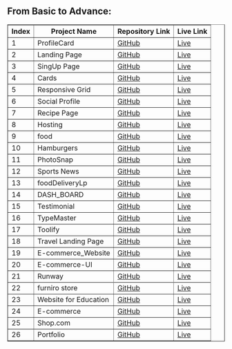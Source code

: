<h2>From Basic to Advance:</h2>

<table border="1">
  <thead>
    <tr>
      <th>Index</th>
      <th>Project Name</th>
      <th>Repository Link</th>
      <th>Live Link</th>
    </tr>
  </thead>
  <tbody>

  <tr>
      <td>1</td>
      <td>ProfileCard</td>
      <td><a href="https://github.com/abdullahProfile/ProfileCard" target="_blank">GitHub</a></td>
      <td><a href="https://profile-card-teal-sigma.vercel.app" target="_blank">Live</a></td>
    </tr>

  <tr>
      <td>2</td>
      <td>Landing Page</td>
      <td><a href="https://github.com/abdullahProfile/landingPage" target="_blank">GitHub</a></td>
      <td><a href="https://starthere.netlify.app" target="_blank">Live</a></td>
    </tr>

  <tr>
      <td>3</td>
      <td>SingUp Page</td>
      <td><a href="https://github.com/abdullahProfile/SingUpPage" target="_blank">GitHub</a></td>
      <td><a href="https://easysignup.netlify.app" target="_blank">Live</a></td>
    </tr>

  <tr>
      <td>4</td>
      <td>Cards</td>
      <td><a href="https://github.com/abdullahProfile/Cards" target="_blank">GitHub</a></td>
      <td><a href="https://featurecards.netlify.app" target="_blank">Live</a></td>
    </tr>

  <tr>
      <td>5</td>
      <td>Responsive Grid</td>
      <td><a href="https://github.com/abdullahProfile/ResponsiveGrid" target="_blank">GitHub</a></td>
      <td><a href="https://gridpracticelp.netlify.app" target="_blank">Live</a></td>
    </tr>

 <tr>
      <td>6</td>
      <td>Social Profile</td>
      <td><a href="https://github.com/abdullahProfile/SocialProfile-" target="_blank">GitHub</a></td>
      <td><a href="https://userrprofile.netlify.app" target="_blank">Live</a></td>
    </tr>

  <tr>
      <td>7</td>
      <td>Recipe Page</td>
      <td><a href="https://github.com/abdullahProfile/RecipePage" target="_blank">GitHub</a></td>
      <td><a href="https://recipelp.netlify.app" target="_blank">Live</a></td>
    </tr>

  <tr>
      <td>8</td>
      <td>Hosting</td>
      <td><a href="https://github.com/abdullahProfile/LpForHostingWeb" target="_blank">GitHub</a></td>
      <td><a href="https://hostingweblp.netlify.app" target="_blank">Live</a></td>
    </tr>

 <tr>
      <td>9</td>
      <td>food</td>
      <td><a href="https://github.com/abdullahProfile/foodWeb" target="_blank">GitHub</a></td>
      <td><a href="https://foodweblp.netlify.app" target="_blank">Live</a></td>
    </tr>

  <tr>
      <td>10</td>
      <td>Hamburgers</td>
      <td><a href="https://github.com/abdullahProfile/Hamburgers" target="_blank">GitHub</a></td>
      <td><a href="https://hamburgerpractice.netlify.app" target="_blank">Live</a></td>
    </tr>

<tr>
      <td>11</td>
      <td>PhotoSnap</td>
      <td><a href="https://github.com/abdullahProfile/photoSnap" target="_blank">GitHub</a></td>
      <td><a href="https://photosnaplp.netlify.app" target="_blank">Live</a></td>
    </tr>

  <tr>

  <td>12</td>
      <td>Sports News</td>
      <td><a href="https://github.com/abdullahProfile/SportsNews" target="_blank">GitHub</a></td>
      <td><a href="https://sports-news-pink.vercel.app" target="_blank">Live</a></td>
    </tr>

  <tr>


  <tr>
      <td>13</td>
      <td>foodDeliveryLp</td>
      <td><a href="https://github.com/abdullahProfile/foodDeliveryLp" target="_blank">GitHub</a></td>
      <td><a href="https://foodslp.netlify.app/" target="_blank">Live</a></td>
    </tr>

 <tr>
      <td>14</td>
      <td>DASH_BOARD</td>
      <td><a href="https://github.com/abdullahProfile/DASH_BOARD" target="_blank">GitHub</a></td>
      <td><a href="https://dashboardlp.netlify.app" target="_blank">Live</a></td>
    </tr>

<tr>
      <td>15</td>
      <td>Testimonial</td>
      <td><a href="https://github.com/abdullahProfile/testimonial" target="_blank">GitHub</a></td>
      <td><a href="https://reviewgallery.netlify.app" target="_blank">Live</a></td>
    </tr>

<tr>
      <td>16</td>
      <td>TypeMaster</td>
      <td><a href="https://github.com/abdullahProfile/TypeMaster" target="_blank">GitHub</a></td>
      <td><a href="https://typemasterlp.netlify.app/" target="_blank">Live</a></td>
    </tr>

   <tr>
      <td>17</td>
      <td>Toolify</td>
      <td><a href="https://github.com/abdullahProfile/toolify" target="_blank">GitHub</a></td>
      <td><a href="https://toolifylp.netlify.app" target="_blank">Live</a></td>
    </tr>

<tr>
 <td>18</td>
      <td>Travel Landing Page</td>
      <td><a href="https://github.com/abdullahProfile/TravelLp" target="_blank">GitHub</a></td>
      <td><a href="https://travellp.netlify.app" target="_blank">Live</a></td>
    </tr>

  <tr>
      <td>19</td>
      <td>E-commerce_Website</td>
      <td><a href="https://github.com/abdullahProfile/E-commerce_Website" target="_blank">GitHub</a></td>
      <td><a href="https://ecommercewebsitelp.netlify.app" target="_blank">Live</a></td>
    </tr>
  <td>20</td>
      <td>E-commerce-UI</td>
      <td><a href="https://github.com/abdullahProfile/E-commerce-UI" target="_blank">GitHub</a></td>
      <td><a href="https://ecommercelp.netlify.app" target="_blank">Live</a></td>
    </tr>

  <tr>

  <td>21</td>
      <td>Runway</td>
      <td><a href="https://github.com/abdullahProfile/Runway" target="_blank">GitHub</a></td>
      <td><a href="https://runway-tau.vercel.app" target="_blank">Live</a></td>
    </tr>
    <tr>


  <tr>
      <td>22</td>
      <td>furniro store</td>
      <td><a href="https://github.com/abdullahProfile/WebProject" target="_blank">GitHub</a></td>
      <td><a href="https://furnirostore.netlify.app" target="_blank">Live</a></td>
    </tr>

  <tr>
      <td>23</td>
      <td>Website for Education</td>
      <td><a href="https://github.com/abdullahProfile/EducationPage" target="_blank">GitHub</a></td>
      <td><a href="https://educationlp.netlify.app" target="_blank">Live</a></td>
    </tr>

  <tr>
      <td>24</td>
      <td>E-commerce</td>
      <td><a href="https://github.com/abdullahProfile/EcommerceWeb" target="_blank">GitHub</a></td>
      <td><a href="https://explorestores.netlify.app" target="_blank">Live</a></td>
    </tr>

  <tr>
 <td>25</td>
      <td>Shop.com</td>
      <td><a href="https://github.com/abdullahProfile/SHOP.COM" target="_blank">GitHub</a></td>
      <td><a href="https://shop-com-gray.vercel.app" target="_blank">Live</a></td>
    </tr>
    <tr>
      <td>26</td>
      <td>Portfolio</td>
      <td><a href="https://github.com/abdullahProfile/Portfolio" target="_blank">GitHub</a></td>
      <td><a href="https://abdullah-eta-three.vercel.app" target="_blank">Live</a></td>
    <tr>
  </tbody>
</table>

